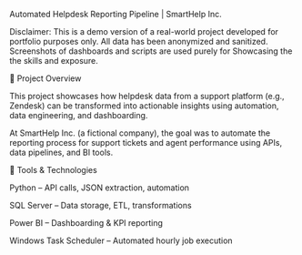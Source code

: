 Automated Helpdesk Reporting Pipeline | SmartHelp Inc.

Disclaimer: This is a demo version of a real-world project developed for portfolio purposes only. All data has been anonymized and sanitized. Screenshots of dashboards and scripts are used purely for Showcasing the the skills and exposure.

📌 Project Overview

This project showcases how helpdesk data from a support platform (e.g., Zendesk) can be transformed into actionable insights using automation, data engineering, and dashboarding.

At SmartHelp Inc. (a fictional company), the goal was to automate the reporting process for support tickets and agent performance using APIs, data pipelines, and BI tools.

🧰 Tools & Technologies

Python – API calls, JSON extraction, automation

SQL Server – Data storage, ETL, transformations

Power BI – Dashboarding & KPI reporting

Windows Task Scheduler – Automated hourly job execution
